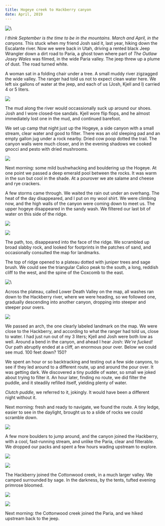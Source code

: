 ```yaml
---
title: Hogeye creek to Hackberry canyon
date: April, 2019
---
```


![\ ](/images/misc/utah-2019/L1009525.jpg)

_I think September is the time to be in the mountains. March and
April, in the canyons._ This stuck when my friend Josh said it, last
year, hiking down the Escalante river. Now we were back in Utah,
driving a rented black Jeep Wrangler down a dirt road to Paria, a
ghost town where part of _The Outlaw Josey Wales_ was filmed, in the
wide Paria valley. The jeep threw up a plume of dust. The road turned
white.

A woman sat in a folding chair under a tree. A small muddy river
zigzagged the wide valley. The ranger had told us not to expect clean
water here. We left six gallons of water at the jeep, and each of us
(Josh, Kjell and I) carried 4 or 5 liters.

![](/images/misc/utah-2019/L1009502.jpg)

The mud along the river would occassionally suck up around our
shoes. Josh and I wore closed-toe sandals. Kjell wore flip flops, and
he almost immediately lost one in the mud, and continued barefoot.

We set up camp that night just up the Hogeye, a side canyon with a
small stream, clear water and good to filter. There was an old
sleeping pad and an empty gallon jug under a rock nearby. Dried cow
poop dotted the trail. The canyon walls were much closer, and in the
evening shadows we cooked gnocci and pesto with dried mushrooms.

![](/images/misc/utah-2019/L1009539.jpg)

Next morning: some mild bushwhacking and bouldering up the Hogeye. At
one point we passed a deep emerald pool between the rocks. It was warm
in the sun but cool in the shade. At a pourover we ate salame and
cheese and rye crackers.

A few storms came through. We waited the rain out under an
overhang. The heat of the day disappeared, and I put on my wool
shirt. We were climbing now, and the high walls of the canyon were
coming down to meet us. The upper hogeye disappeared in the sandy
wash. We filtered our last bit of water on this side of the ridge.

![](/images/misc/utah-2019/L1009551.jpg)

![](/images/misc/utah-2019/L1009564.jpg)

The path, too, disappeared into the face of the ridge. We scrambled up
broad slabby rock, and looked for footprints in the patches of sand,
and occasionally consulted the map for landmarks.

The top of ridge opened to a plateau dotted with juniper trees and
sage brush. We could see the triangular Calico peak to the south, a
long, reddish cliff to the west, and the spine of the Coxcomb to the
east.

![\ ](/images/misc/utah-2019/L1009569.jpg)

Across the plateau, called Lower Death Valley on the map, all washes
ran down to the Hackberry river, where we were heading, so we followed
one, gradually descending into another canyon, dropping into steeper
and steeper pour overs.

![](/images/misc/utah-2019/L1009581.jpg)

We passed an arch, the one clearly labeled landmark on the map. We
were close to the Hackberry, and according to what the ranger had told
us, close to water. I had just run out of my 3 liters; Kjell and Josh
were both low as well. Around a bend in the canyon, and ahead I hear
Josh: _We're fucked!_ Our path abruptly ended at a cliff, an enormous
pour over. Below we could see mud. 100 feet down? 150?

We spent an hour or so backtracking and testing out a few side
canyons, to see if they led around to a different route, up and around
the pour over. It was getting dark. We discovered a tiny puddle of
water, so small we joked about trying to filter it. An hour later,
finding no route, we did filter the puddle, and it steadily refilled
itself, yielding plenty of water.

_Clutch puddle_, we referred to it, jokingly. It would have been a
different night without it.

Next morning: fresh and ready to navigate, we found the route. A tiny
ledge, easier to see in the daylight, brought us to a slide of rocks
we could scramble down.

![](/images/misc/utah-2019/L1009591.jpg)

A few more boulders to jump around, and the canyon joined the
Hackberry, with a cool, fast-running stream, and unlike the Paria,
clear and filterable. We dropped our packs and spent a few hours
wading upstream to explore.

![](/images/misc/utah-2019/L1009613.jpg)

![](/images/misc/utah-2019/L1009626.jpg)

The Hackberry joined the Cottonwood creek, in a much larger valley. We
camped surrounded by sage. In the darkness, by the tents, tufted
evening primrose bloomed.

![](/images/misc/utah-2019/L1009658.jpg)

![](/images/misc/utah-2019/L1009682.jpg)

Next morning: the Cottonwood creek joined the Paria, and we hiked
upstream back to the jeep.
